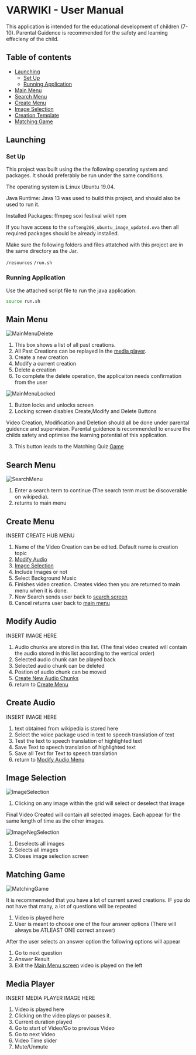 # VARWIKI - User Manual 

This application is intended for the educational development of children (7-10).
Parental Guidence is recommended for the safety and learning effecieny of the child.

## Table of contents

<!--ts-->
   * [Launching](#launching)
      * [Set Up](#set-up)
      * [Running Application](#running-application)
   * [Main Menu](#main-menu)
   * [Search Menu](#search-menu)
   * [Create Menu](#create-menu)
   * [Image Selection](#image-selection)
   * [Creation Template](#creation-template)
   * [Matching Game](#matching-game)
<!--te-->


## Launching

### Set Up
This project was built using the the following operating system and packages. It should preferably be run under the same conditions.

The operating system is L:inux Ubuntu 19.04.

Java Runtime:
Java 13 was used to build this project, and should also be used to run it.


Installed Packages:
 ffmpeg
 soxi
 festival
 wikit
 npm

If you have access to the `softeng206_ubuntu_image_updated.ova` then all required packages should be already installed.


Make sure the following folders and files attatched with this project are in the same directory as the Jar.

`/resources`
`/run.sh`




### Running Application

Use the attached script file to run the java application.

```bash
source run.sh
```




## Main Menu

![MainMenuDelete](/UserManualImages/MainMenuDelete.png)

1) This box shows a list of all past creations. 
2) All Past Creations can be replayed In the [media player](#media-player).
3) Create a new creation
4) Modify a current creation
5) Delete a creation
6) To complete the delete operation, the applicaiton needs confirmation from the user

![MainMenuLocked](/UserManualImages/MainMenuLocked.png)

1) Button locks and unlocks screen
2) Locking screen disables Create,Modify and Delete Buttons

Video Creation, Modification and Deletion should all be done under parental guidence and supervision. Parental guidence is recommended to ensure the childs safety and optimise the learning potential of this application.

3) This button leads to the Matching Quiz [Game](#matching-game)

## Search Menu

![SearchMenu](/UserManualImages/SearchMenu.png)

1) Enter a search term to continue (The search term must be discoverable on wikipedia).
2) returns to main menu

## Create Menu

INSERT CREATE HUB MENU

1) Name of the Video Creation can be edited. Default name is creation topic
2) [Modify Audio](#modify-audio)
3) [Image Selection](#image-selection)
4) Include Images or not
5) Select Background Music
6) Finishes video creation. Creates video then you are returned to main menu when it is done.
7) New Search sends user back to [search screen](#search-menu)
8) Cancel returns user back to [main menu](#main-menu)


## Modify Audio

INSERT IMAGE HERE

1) Audio chunks are stored in this list. (The final video created will contain the audio stored in this list according to the vertical order)
2) Selected audio chunk can be played back
3) Selected audio chunk can be deleted
4) Postion of audio chunk can be moved
5) [Create New Audio Chunks](#create-audio)
6) return to [Create Menu](#create-menu)


## Create Audio

INSERT IMAGE HERE

1) text obtained from wikipedia is stored here
2) Select the voice package used in text to speech translation of text
3) Test the text to speech translation of highlighted text
4) Save Text to speech translation of highlighted text
5) Save all Text for Text to speech translation
6) return to [Modify Audio Menu](#modify-audio)



## Image Selection

![ImageSelection](/UserManualImages/ImageSelection.png)

1) Clicking on any image within the grid will select or deselect that image

Final Video Created will contain all selected images. Each appear for the same length of time as the other images.

![ImageNegSelection](/UserManualImages/ImageNegSelection.png)

1) Deselects all images
2) Selects all images
3) Closes image selection screen

## Matching Game

![MatchingGame](/UserManualImages/MatchingGame.png)
 
It is recommeneded that you have a lot of current saved creations. IF you do not have that many, a lot of questions will be repeated
 
1) Video is played here
2) User is meant to choose one of the four answer options (There will always be ATLEAST ONE correct answer)

After the user selects an answer option the following options will appear

1) Go to next question
2) Answer Result
3) Exit the [Main Menu screen](#main-menu)
video is played on the left

## Media Player

INSERT MEDIA PLAYER IMAGE HERE

1) Video is played here
2) Clicking on the video plays or pauses it.
3) Current duration played
4) Go to start of Video/Go to previous Video
5) Go to next Video
6) Video Time slider
7) Mute/Unmute



